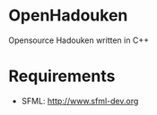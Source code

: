 # OpenHadouken

Opensource Hadouken written in C++

# Requirements

* SFML: http://www.sfml-dev.org

